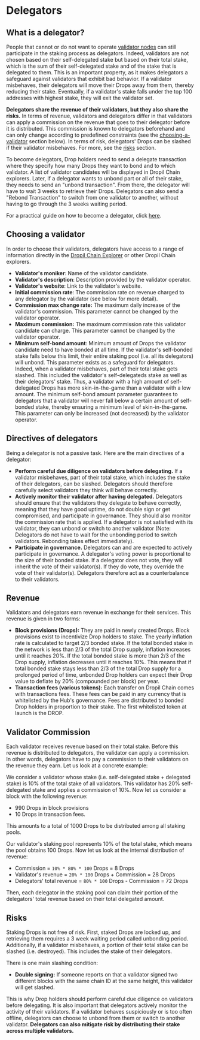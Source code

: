 # Delegators

## What is a delegator?

People that cannot or do not want to operate [validator nodes](validators) can still participate in the staking process as delegators. Indeed, validators are not chosen based on their self-delegated stake but based on their total stake, which is the sum of their self-delegated stake and of the stake that is delegated to them. This is an important property, as it makes delegators a safeguard against validators that exhibit bad behavior. If a validator misbehaves, their delegators will move their Drops away from them, thereby reducing their stake. Eventually, if a validator's stake falls under the top 100 addresses with highest stake, they will exit the validator set.

**Delegators share the revenue of their validators, but they also share the risks.** In terms of revenue, validators and delegators differ in that validators can apply a commission on the revenue that goes to their delegator before it is distributed. This commission is known to delegators beforehand and can only change according to predefined constraints (see the [choosing-a-validator](#choosing-a-validator) section below). In terms of risk, delegators' Drops can be slashed if their validator misbehaves. For more, see the [risks](#risks) section.

To become delegators, Drop holders need to send a delegate transaction where they specify how many Drops they want to bond and to which validator. A list of validator candidates will be displayed in Dropil Chain explorers. Later, if a delegator wants to unbond part or all of their stake, they needs to send an "unbond transaction". From there, the delegator will have to wait 3 weeks to retrieve their Drops. Delegators can also send a "Rebond Transaction" to switch from one validator to another, without having to go through the 3 weeks waiting period.

For a practical guide on how to become a delegator, click [here](/getting-started/delegate).

## Choosing a validator

In order to choose their validators, delegators have access to a range of information directly in the [Dropil Chain Explorer](https://explorer.dropilchain.com) or other Dropil Chain explorers.

*   **Validator's moniker**: Name of the validator candidate.
*   **Validator's description**: Description provided by the validator operator.
*   **Validator's website**: Link to the validator's website.
*   **Initial commission rate**: The commission rate on revenue charged to any delegator by the validator (see below for more detail).
*   **Commission max change rate:** The maximum daily increase of the validator's commission. This parameter cannot be changed by the validator operator.
*   **Maximum commission:** The maximum commission rate this validator candidate can charge. This parameter cannot be changed by the validator operator.
*   **Minimum self-bond amount**: Minimum amount of Drops the validator candidate need to have bonded at all time. If the validator's self-bonded stake falls below this limit, their entire staking pool (i.e. all its delegators) will unbond. This parameter exists as a safeguard for delegators. Indeed, when a validator misbehaves, part of their total stake gets slashed. This included the validator's self-delegateds stake as well as their delegators' stake. Thus, a validator with a high amount of self-delegated Drops has more skin-in-the-game than a validator with a low amount. The minimum self-bond amount parameter guarantees to delegators that a validator will never fall below a certain amount of self-bonded stake, thereby ensuring a minimum level of skin-in-the-game. This parameter can only be increased (not decreased) by the validator operator.

## Directives of delegators

Being a delegator is not a passive task. Here are the main directives of a delegator:

*   **Perform careful due diligence on validators before delegating.** If a validator misbehaves, part of their total stake, which includes the stake of their delegators, can be slashed. Delegators should therefore carefully select validators they think will behave correctly.
*   **Actively monitor their validator after having delegated.** Delegators should ensure that the validators they delegate to behave correctly, meaning that they have good uptime, do not double sign or get compromised, and participate in governance. They should also monitor the commission rate that is applied. If a delegator is not satisfied with its validator, they can unbond or switch to another validator (Note: Delegators do not have to wait for the unbonding period to switch validators. Rebonding takes effect immediately).
*   **Participate in governance.** Delegators can and are expected to actively participate in governance. A delegator's voting power is proportional to the size of their bonded stake. If a delegator does not vote, they will inherit the vote of their validator(s). If they do vote, they override the vote of their validator(s). Delegators therefore act as a counterbalance to their validators.

## Revenue

Validators and delegators earn revenue in exchange for their services. This revenue is given in two forms:

*   **Block provisions (Drops):** They are paid in newly created Drops. Block provisions exist to incentivize Drop holders to stake. The yearly inflation rate is calculated to target 2/3 bonded stake. If the total bonded stake in the network is less than 2/3 of the total Drop supply, inflation increases until it reaches 20%. If the total bonded stake is more than 2/3 of the Drop supply, inflation decreases until it reaches 10%. This means that if total bonded stake stays less than 2/3 of the total Drop supply for a prolonged period of time, unbonded Drop holders can expect their Drop value to deflate by 20% (compounded per block) per year.
*   **Transaction fees (various tokens):** Each transfer on Dropil Chain comes with transactions fees. These fees can be paid in any currency that is whitelisted by the Hub's governance. Fees are distributed to bonded Drop holders in proportion to their stake. The first whitelisted token at launch is the DROP.

## Validator Commission

Each validator receives revenue based on their total stake. Before this revenue is distributed to delegators, the validator can apply a commission. In other words, delegators have to pay a commission to their validators on the revenue they earn. Let us look at a concrete example:

We consider a validator whose stake (i.e. self-delegated stake + delegated stake) is 10% of the total stake of all validators. This validator has 20% self-delegated stake and applies a commission of 10%. Now let us consider a block with the following revenue:

*   990 Drops in block provisions
*   10 Drops in transaction fees.

This amounts to a total of 1000 Drops to be distributed among all staking pools.

Our validator's staking pool represents 10% of the total stake, which means the pool obtains 100 Drops. Now let us look at the internal distribution of revenue:

*   Commission = `10% * 80% * 100` Drops = 8 Drops
*   Validator's revenue = `20% * 100` Drops + Commission = 28 Drops
*   Delegators' total revenue = `80% * 100` Drops - Commission = 72 Drops

Then, each delegator in the staking pool can claim their portion of the delegators' total revenue based on their total delegated amount.

## Risks

Staking Drops is not free of risk. First, staked Drops are locked up, and retrieving them requires a 3 week waiting period called unbonding period. Additionally, if a validator misbehaves, a portion of their total stake can be slashed (i.e. destroyed). This includes the stake of their delegators.

There is one main slashing condition:

*   **Double signing:** If someone reports on that a validator signed two different blocks with the same chain ID at the same height, this validator will get slashed.

This is why Drop holders should perform careful due diligence on validators before delegating. It is also important that delegators actively monitor the activity of their validators. If a validator behaves suspiciously or is too often offline, delegators can choose to unbond from them or switch to another validator. **Delegators can also mitigate risk by distributing their stake across multiple validators.**